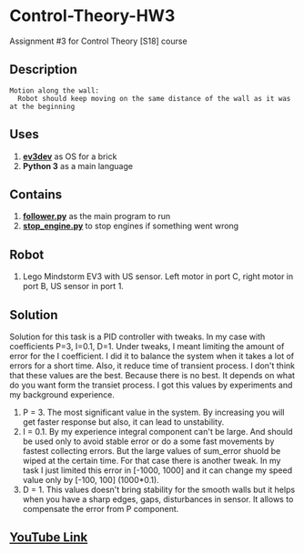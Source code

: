 # Control-Theory-HW3
Assignment #3 for Control Theory [S18] course

## Description
```
Motion along the wall:
  Robot should keep moving on the same distance of the wall as it was at the beginning
```

## Uses
1. [**ev3dev**](http://www.ev3dev.org) as OS for a brick
2. **Python 3** as a main language

## Contains
1. [**follower.py**](https://github.com/prokop7/Control-Theory-HW3/blob/master/follower.py) as the main program to run
2. [**stop_engine.py**](https://github.com/prokop7/Control-Theory-HW3/blob/master/stop_engine.py) to stop engines if something went wrong

## Robot
1. Lego Mindstorm EV3 with US sensor. Left motor in port C, right motor in port B, US sensor in port 1.

## Solution
Solution for this task is a PID controller with tweaks. In my case with coefficients P=3, I=0.1, D=1. Under tweaks, I meant limiting the amount of error for the I coefficient. I did it to balance the system when it takes a lot of errors for a short time. Also, it reduce time of transient process.
I don't think that these values are the best. Because there is no best. It depends on what do you want form the transiet process. I got this values by experiments and my background experience. 
1. P = 3. The most significant value in the system. By increasing you will get faster response but also, it can lead to unstability.
2. I = 0.1. By my experience integral component can't be large. And should be used only to avoid stable error or do a some fast movements by fastest collecting errors. But the large values of sum_error shuold be wiped at the certain time. For that case there is another tweak. In my task I just limited this error in [-1000, 1000] and it can change my speed value only by [-100, 100] (1000\*0.1).
3. D = 1. This values doesn't bring stability for the smooth walls but it helps when you have a sharp edges, gaps, disturbances in sensor. It allows to compensate the error from P component.

## [YouTube Link](https://youtu.be/rBSXCNGxGx8)
